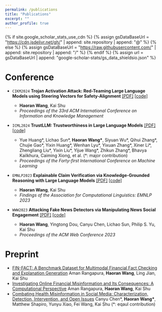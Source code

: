 ```yaml
---
permalink: /publications
title: "Publications"
excerpt: ""
author_profile: true
---
```


{% if site.google_scholar_stats_use_cdn %}
{% assign gsDataBaseUrl = "<https://cdn.jsdelivr.net/gh/>" | append: site.repository | append: "@" %}
{% else %}
{% assign gsDataBaseUrl = "<https://raw.githubusercontent.com/>" | append: site.repository | append: "/" %}
{% endif %}
{% assign url = gsDataBaseUrl | append: "google-scholar-stats/gs_data_shieldsio.json" %}

# Conference

<!-- - ``COLING2025`` **Piecing It All Together: Verifying Multi-Hop Multimodal Claims**  [[PDF]](https://arxiv.org/abs/2411.09547) [[code]](https://github.com/mmcv-dataset/MMCV)
  - **Haoran Wang**, Aman Rangapur, Xiongxiao Xu, Yueqing Liang, Haroon Gharwi, Carl Yang, Kai Shu
  - _Proceedings of the 31st International Conference on Computational Linguistics_ -->

- ``CIKM2024`` **Trojan Activation Attack: Red-Teaming Large Language Models using Steering Vectors for Safety-Alignment**  [[PDF]](https://dl.acm.org/doi/10.1145/3627673.3679821) [[code]](https://github.com/wang2226/Trojan-Activation-Attack)
  - **Haoran Wang**, Kai Shu
  - _Proceedings of the 33rd ACM International Conference on Information and Knowledge Management_

- ``ICML2024`` **TrustLLM: Trustworthiness in Large Language Models**  [[PDF]](https://proceedings.mlr.press/v235/huang24x.html) [[code]](https://github.com/HowieHwong/TrustLLM)
  - Yue Huang\*, Lichao Sun\*, **Haoran Wang\***, Siyuan Wu\*, Qihui Zhang\*, Chujie Gao\*, Yixin Huang\*, Wenhan Lyu\*, Yixuan Zhang\*, Xiner Li\*, Zhengliang Liu\*, Yixin Liu\*, Yijue Wang\*, Zhikun Zhang\*, Bhavya Kailkhura, Caiming Xiong, et al. (\*: major contribution)
  - _Proceedings of the Forty-first International Conference on Machine Learning_

- ``EMNLP2023`` **Explainable Claim Verification via Knowledge-Grounded Reasoning with Large Language Models**  [[PDF]](https://aclanthology.org/2023.findings-emnlp.416/) [[code]](https://github.com/wang2226/FOLK)
  - **Haoran Wang**, Kai Shu
  - _Findings of the Association for Computational Linguistics: EMNLP 2023_

- ``WWW2023`` **Attacking Fake News Detectors via Manipulating News Social Engagement**  [[PDF]](https://dl.acm.org/doi/10.1145/3543507.3583868) [[code]](https://github.com/hwang219/AttackFakeNews)
  - **Haoran Wang**, Yingtong Dou, Canyu Chen, Lichao Sun, Philip S. Yu, Kai Shu
  - _Proceedings of the ACM Web Conference 2023_

# Preprint

- [FIN-FACT: A Benchmark Dataset for Multimodal Financial Fact Checking and Explanation Generation](https://arxiv.org/abs/2309.08793) Aman Rangapura, **Haoran Wang**, Ling Jian, Kai Shu
- [Investigating Online Financial Misinformation and Its Consequences: A Computational Perspective](https://arxiv.org/abs/2309.12363) Aman Rangapura, **Haoran Wang**, Kai Shu
- [Combating Health Misinformation in Social Media: Characterization, Detection, Intervention, and Open Issues](https://arxiv.org/abs/2211.05289) Canyu Chen\*, **Haoran Wang\***, Matthew Shapiro, Yunyu Xiao, Fei Wang, Kai Shu (\*: eqaul contribution)
